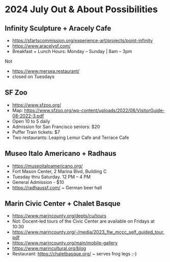 # 2024 July Out & About Possibilities

## Infinity Sculpture + Aracely Cafe

* https://sfartscommission.org/experience-art/projects/point-infinity
* https://www.aracelysf.com/
* Breakfast + Lunch Hours: Monday – Sunday | 8am – 3pm

Not

* https://www.mersea.restaurant/
* closed on Tuesdays

## SF Zoo

* https://www.sfzoo.org/
* Map: https://www.sfzoo.org/wp-content/uploads/2022/08/VisitorGuide-08-2022-3.pdf
* Open 10 to 5 daily
* Admission for San Francisco seniors: $20 
* Puffer Train tickets: $7
* Two restaurants: Leaping Lemur Cafe and Terrace Cafe


## Museo Italo Americano + Radhaus

* https://museoitaloamericano.org/
* Fort Mason Center, 2 Marina Blvd, Building C
* Tuesday thru Saturday. 12 PM – 4 PM
* General Admission - $10
* https://radhaussf.com/ ~ German beer hall


## Marin Civic Center + Chalet Basque

* https://www.marincounty.org/depts/cu/tours
* Not: Docent-led tours of the Civic Center are available on Fridays at 10:30
* https://www.marincounty.org/-/media/2023_flw_mccc_self_guided_tour.pdf
* https://www.marincounty.org/main/mobile-gallery
* https://www.marincultural.org/blog
* Restaurant: https://chaletbasque.org/ ~ serves frog legs ;-)

